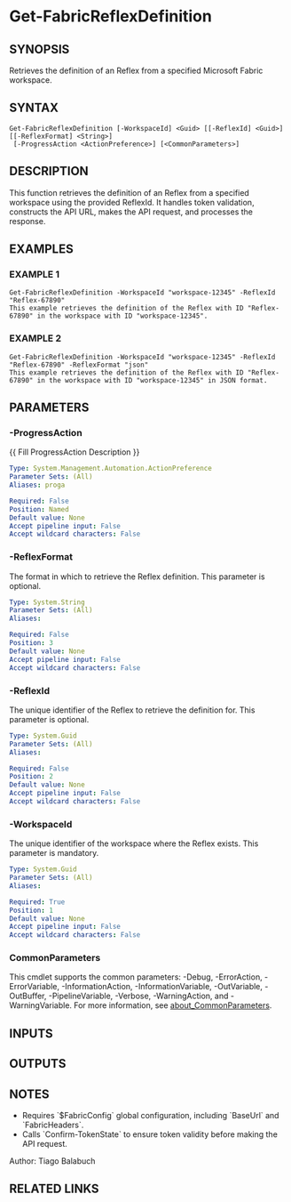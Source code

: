 ﻿---
external help file: FabricTools-help.xml
Module Name: FabricTools
online version: https://learn.microsoft.com/en-us/rest/api/fabric/eventhouse/items/list-eventhouses?tabs=HTTP
schema: 2.0.0
---

# Get-FabricReflexDefinition

## SYNOPSIS
Retrieves the definition of an Reflex from a specified Microsoft Fabric workspace.

## SYNTAX

```
Get-FabricReflexDefinition [-WorkspaceId] <Guid> [[-ReflexId] <Guid>] [[-ReflexFormat] <String>]
 [-ProgressAction <ActionPreference>] [<CommonParameters>]
```

## DESCRIPTION
This function retrieves the definition of an Reflex from a specified workspace using the provided ReflexId.
It handles token validation, constructs the API URL, makes the API request, and processes the response.

## EXAMPLES

### EXAMPLE 1
```
Get-FabricReflexDefinition -WorkspaceId "workspace-12345" -ReflexId "Reflex-67890"
This example retrieves the definition of the Reflex with ID "Reflex-67890" in the workspace with ID "workspace-12345".
```

### EXAMPLE 2
```
Get-FabricReflexDefinition -WorkspaceId "workspace-12345" -ReflexId "Reflex-67890" -ReflexFormat "json"
This example retrieves the definition of the Reflex with ID "Reflex-67890" in the workspace with ID "workspace-12345" in JSON format.
```

## PARAMETERS

### -ProgressAction
{{ Fill ProgressAction Description }}

```yaml
Type: System.Management.Automation.ActionPreference
Parameter Sets: (All)
Aliases: proga

Required: False
Position: Named
Default value: None
Accept pipeline input: False
Accept wildcard characters: False
```

### -ReflexFormat
The format in which to retrieve the Reflex definition.
This parameter is optional.

```yaml
Type: System.String
Parameter Sets: (All)
Aliases:

Required: False
Position: 3
Default value: None
Accept pipeline input: False
Accept wildcard characters: False
```

### -ReflexId
The unique identifier of the Reflex to retrieve the definition for.
This parameter is optional.

```yaml
Type: System.Guid
Parameter Sets: (All)
Aliases:

Required: False
Position: 2
Default value: None
Accept pipeline input: False
Accept wildcard characters: False
```

### -WorkspaceId
The unique identifier of the workspace where the Reflex exists.
This parameter is mandatory.

```yaml
Type: System.Guid
Parameter Sets: (All)
Aliases:

Required: True
Position: 1
Default value: None
Accept pipeline input: False
Accept wildcard characters: False
```

### CommonParameters
This cmdlet supports the common parameters: -Debug, -ErrorAction, -ErrorVariable, -InformationAction, -InformationVariable, -OutVariable, -OutBuffer, -PipelineVariable, -Verbose, -WarningAction, and -WarningVariable. For more information, see [about_CommonParameters](http://go.microsoft.com/fwlink/?LinkID=113216).

## INPUTS

## OUTPUTS

## NOTES
- Requires \`$FabricConfig\` global configuration, including \`BaseUrl\` and \`FabricHeaders\`.
- Calls \`Confirm-TokenState\` to ensure token validity before making the API request.

Author: Tiago Balabuch

## RELATED LINKS
